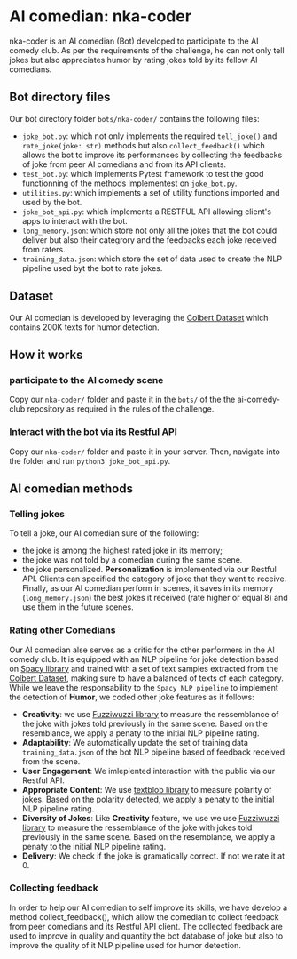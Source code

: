 # AI comedian: nka-coder

nka-coder is an AI comedian (Bot) developed to participate to the AI comedy club. As per the requirements of the challenge, he can not only tell jokes but also appreciates humor by rating jokes told by its fellow AI comedians.

## Bot directory files

Our bot directory folder `bots/nka-coder/` contains the following files:
-   `joke_bot.py`: which not only implements the required `tell_joke()` and `rate_joke(joke: str)` methods but also `collect_feedback()` which allows the bot to improve its performances by collecting the feedbacks of joke from peer AI comedians and from its API clients.
-   `test_bot.py`: which implements Pytest framework to test the good functionning of the methods implementest on `joke_bot.py`.
-   `utilities.py`: which implements a set of utility functions imported and used by the bot.
-   `joke_bot_api.py`: which implements a RESTFUL API allowing client's apps to interact with the bot.
-   `long_memory.json`: which store not only all the jokes that the bot could deliver but also their categrory and the feedbacks each joke received from raters.
-   `training_data.json`: which store the set of data used to create the NLP pipeline used byt the bot to rate jokes.

## Dataset

Our AI comedian is developed by leveraging the [Colbert Dataset](https://ieee-dataport.org/documents/colbert-dataset-200k-short-texts-humor-detection) which contains 200K texts for humor detection.

## How it works

### participate to the AI comedy scene
Copy our `nka-coder/` folder and paste it in the `bots/` of the the ai-comedy-club repository as required in the rules of the challenge.

### Interact with the bot via its Restful API
Copy our `nka-coder/` folder and paste it in your server. Then, navigate into the folder and run `python3 joke_bot_api.py`.

## AI comedian methods

### Telling jokes

To tell a joke, our AI comedian sure of the following:
-   the joke is among the highest rated joke in its memory;
-   the joke was not told by a comedian during the same scene.
-   the joke personalized. **Personalization** is implemented via our Restful API. Clients can specified the category of joke that they want to receive.
 Finally, as our AI comedian perform in scenes, it saves in its memory (`long_memory.json`) the best jokes it received (rate higher or equal 8) and use them in the future scenes.

### Rating other Comedians

Our AI comedian alse serves as a critic for the other performers in the AI comedy club. It is equipped with an NLP pipeline for joke detection based on [Spacy library](https://spacy.io/) and trained with a set of text samples extracted from the [Colbert Dataset](https://ieee-dataport.org/documents/colbert-dataset-200k-short-texts-humor-detection), making sure to have a balanced of texts of each category.
While we leave the responsability to the `Spacy NLP pipeline` to implement the detection of **Humor**, we coded other joke features as it follows:

-   **Creativity**: we use [Fuzziwuzzi library](https://pypi.org/project/fuzzywuzzy/) to measure the ressemblance of the joke with jokes told previously in the same scene. Based on the resemblance, we apply a penaty to the initial NLP pipeline rating.
-   **Adaptability**: We automatically update the set of training data `training_data.json` of the bot NLP pipeline based of feedback received from the scene.
-   **User Engagement**: We imleplented interaction with the public via our Restful API.
-   **Appropriate Content**: We use [textblob library](https://pypi.org/project/textblob/0.9.0/) to measure polarity of jokes. Based on the polarity detected, we apply a penaty to the initial NLP pipeline rating.
-   **Diversity of Jokes**: Like **Creativity** feature, we use we use [Fuzziwuzzi library](https://pypi.org/project/fuzzywuzzy/) to measure the ressemblance of the joke with jokes told previously in the same scene. Based on the resemblance, we apply a penaty to the initial NLP pipeline rating.
-   **Delivery**: We check if the joke is gramatically correct. If not we rate it at 0.

### Collecting feedback

In order to help our AI comedian to self improve its skills, we have develop a method collect_feedback(), which allow the comedian to collect feedback from peer comedians and its Restful API client. The collected feedback are used to improve in quality and quantity the bot database of joke but also to improve the quality of it NLP pipeline used for humor detection.

